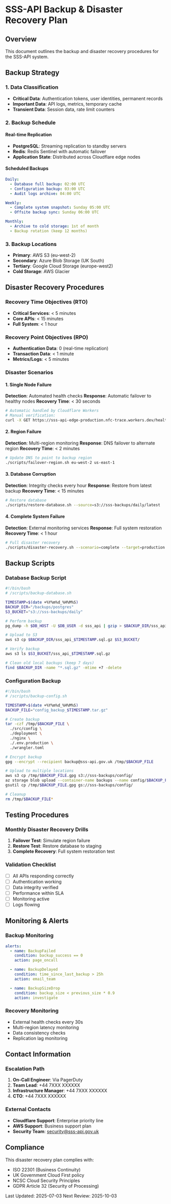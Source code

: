 # SSS-API Backup & Disaster Recovery Plan

## Overview
This document outlines the backup and disaster recovery procedures for the SSS-API system.

## Backup Strategy

### 1. Data Classification
- **Critical Data**: Authentication tokens, user identities, permanent records
- **Important Data**: API logs, metrics, temporary cache
- **Transient Data**: Session data, rate limit counters

### 2. Backup Schedule

#### Real-time Replication
- **PostgreSQL**: Streaming replication to standby servers
- **Redis**: Redis Sentinel with automatic failover
- **Application State**: Distributed across Cloudflare edge nodes

#### Scheduled Backups
```yaml
Daily:
  - Database full backup: 02:00 UTC
  - Configuration backup: 03:00 UTC
  - Audit logs archive: 04:00 UTC

Weekly:
  - Complete system snapshot: Sunday 05:00 UTC
  - Offsite backup sync: Sunday 06:00 UTC

Monthly:
  - Archive to cold storage: 1st of month
  - Backup rotation (keep 12 months)
```

### 3. Backup Locations
- **Primary**: AWS S3 (eu-west-2)
- **Secondary**: Azure Blob Storage (UK South)
- **Tertiary**: Google Cloud Storage (europe-west2)
- **Cold Storage**: AWS Glacier

## Disaster Recovery Procedures

### Recovery Time Objectives (RTO)
- **Critical Services**: < 5 minutes
- **Core APIs**: < 15 minutes
- **Full System**: < 1 hour

### Recovery Point Objectives (RPO)
- **Authentication Data**: 0 (real-time replication)
- **Transaction Data**: < 1 minute
- **Metrics/Logs**: < 5 minutes

### Disaster Scenarios

#### 1. Single Node Failure
**Detection**: Automated health checks
**Response**: Automatic failover to healthy nodes
**Recovery Time**: < 30 seconds

```bash
# Automatic handled by Cloudflare Workers
# Manual verification:
curl -X GET https://sss-api-edge-production.nfc-trace.workers.dev/health
```

#### 2. Region Failure
**Detection**: Multi-region monitoring
**Response**: DNS failover to alternate region
**Recovery Time**: < 2 minutes

```bash
# Update DNS to point to backup region
./scripts/failover-region.sh eu-west-2 us-east-1
```

#### 3. Database Corruption
**Detection**: Integrity checks every hour
**Response**: Restore from latest backup
**Recovery Time**: < 15 minutes

```bash
# Restore database
./scripts/restore-database.sh --source=s3://sss-backups/daily/latest
```

#### 4. Complete System Failure
**Detection**: External monitoring services
**Response**: Full system restoration
**Recovery Time**: < 1 hour

```bash
# Full disaster recovery
./scripts/disaster-recovery.sh --scenario=complete --target=production
```

## Backup Scripts

### Database Backup Script
```bash
#!/bin/bash
# /scripts/backup-database.sh

TIMESTAMP=$(date +%Y%m%d_%H%M%S)
BACKUP_DIR="/backups/postgres"
S3_BUCKET="s3://sss-backups/daily"

# Perform backup
pg_dump -h $DB_HOST -U $DB_USER -d sss_api | gzip > $BACKUP_DIR/sss_api_$TIMESTAMP.sql.gz

# Upload to S3
aws s3 cp $BACKUP_DIR/sss_api_$TIMESTAMP.sql.gz $S3_BUCKET/

# Verify backup
aws s3 ls $S3_BUCKET/sss_api_$TIMESTAMP.sql.gz

# Clean old local backups (keep 7 days)
find $BACKUP_DIR -name "*.sql.gz" -mtime +7 -delete
```

### Configuration Backup
```bash
#!/bin/bash
# /scripts/backup-config.sh

TIMESTAMP=$(date +%Y%m%d_%H%M%S)
BACKUP_FILE="config_backup_$TIMESTAMP.tar.gz"

# Create backup
tar -czf /tmp/$BACKUP_FILE \
  ./src/config \
  ./deployment \
  ./nginx \
  ./.env.production \
  ./wrangler.toml

# Encrypt backup
gpg --encrypt --recipient backup@sss-api.gov.uk /tmp/$BACKUP_FILE

# Upload to multiple locations
aws s3 cp /tmp/$BACKUP_FILE.gpg s3://sss-backups/config/
az storage blob upload --container-name backups --name config/$BACKUP_FILE.gpg --file /tmp/$BACKUP_FILE.gpg
gsutil cp /tmp/$BACKUP_FILE.gpg gs://sss-backups/config/

# Cleanup
rm /tmp/$BACKUP_FILE*
```

## Testing Procedures

### Monthly Disaster Recovery Drills
1. **Failover Test**: Simulate region failure
2. **Restore Test**: Restore database to staging
3. **Complete Recovery**: Full system restoration test

### Validation Checklist
- [ ] All APIs responding correctly
- [ ] Authentication working
- [ ] Data integrity verified
- [ ] Performance within SLA
- [ ] Monitoring active
- [ ] Logs flowing

## Monitoring & Alerts

### Backup Monitoring
```yaml
alerts:
  - name: BackupFailed
    condition: backup_success == 0
    action: page_oncall

  - name: BackupDelayed
    condition: time_since_last_backup > 25h
    action: email_team

  - name: BackupSizeDrop
    condition: backup_size < previous_size * 0.9
    action: investigate
```

### Recovery Monitoring
- External health checks every 30s
- Multi-region latency monitoring
- Data consistency checks
- Replication lag monitoring

## Contact Information

### Escalation Path
1. **On-Call Engineer**: Via PagerDuty
2. **Team Lead**: +44 7XXX XXXXXX
3. **Infrastructure Manager**: +44 7XXX XXXXXX
4. **CTO**: +44 7XXX XXXXXX

### External Contacts
- **Cloudflare Support**: Enterprise priority line
- **AWS Support**: Business support plan
- **Security Team**: security@sss-api.gov.uk

## Compliance

This disaster recovery plan complies with:
- ISO 22301 (Business Continuity)
- UK Government Cloud First policy
- NCSC Cloud Security Principles
- GDPR Article 32 (Security of Processing)

Last Updated: 2025-07-03
Next Review: 2025-10-03